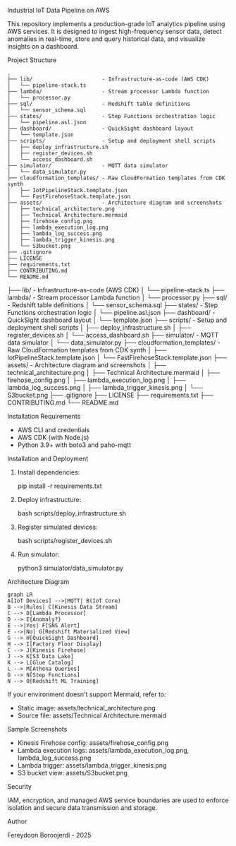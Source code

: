
Industrial IoT Data Pipeline on AWS

This repository implements a production-grade IoT analytics pipeline using AWS services. It is designed to ingest high-frequency sensor data, detect anomalies in real-time, store and query historical data, and visualize insights on a dashboard.

Project Structure

```text
.  
├── lib/                      - Infrastructure-as-code (AWS CDK)  
│   └── pipeline-stack.ts  
├── lambda/                   - Stream processor Lambda function  
│   └── processor.py  
├── sql/                      - Redshift table definitions  
│   └── sensor_schema.sql  
├── states/                   - Step Functions orchestration logic  
│   └── pipeline.asl.json  
├── dashboard/                - QuickSight dashboard layout  
│   └── template.json  
├── scripts/                  - Setup and deployment shell scripts  
│   ├── deploy_infrastructure.sh  
│   ├── register_devices.sh  
│   └── access_dashboard.sh  
├── simulator/                - MQTT data simulator  
│   └── data_simulator.py  
├── cloudformation_templates/ - Raw CloudFormation templates from CDK synth  
│   ├── IotPipelineStack.template.json  
│   └── FastFirehoseStack.template.json  
├── assets/                   - Architecture diagram and screenshots  
│   ├── technical_architecture.png  
│   ├── Technical Architecture.mermaid  
│   ├── firehose_config.png  
│   ├── lambda_execution_log.png  
│   ├── lambda_log_success.png  
│   ├── lambda_trigger_kinesis.png  
│   └── S3bucket.png  
├── .gitignore  
├── LICENSE  
├── requirements.txt  
├── CONTRIBUTING.md  
└── README.md
```

├── lib/                      - Infrastructure-as-code (AWS CDK)
│   └── pipeline-stack.ts
├── lambda/                   - Stream processor Lambda function
│   └── processor.py
├── sql/                      - Redshift table definitions
│   └── sensor_schema.sql
├── states/                   - Step Functions orchestration logic
│   └── pipeline.asl.json
├── dashboard/                - QuickSight dashboard layout
│   └── template.json
├── scripts/                  - Setup and deployment shell scripts
│   ├── deploy_infrastructure.sh
│   ├── register_devices.sh
│   └── access_dashboard.sh
├── simulator/                - MQTT data simulator
│   └── data_simulator.py
├── cloudformation_templates/ - Raw CloudFormation templates from CDK synth
│   ├── IotPipelineStack.template.json
│   └── FastFirehoseStack.template.json
├── assets/                   - Architecture diagram and screenshots
│   ├── technical_architecture.png
│   ├── Technical Architecture.mermaid
│   ├── firehose_config.png
│   ├── lambda_execution_log.png
│   ├── lambda_log_success.png
│   ├── lambda_trigger_kinesis.png
│   └── S3bucket.png
├── .gitignore
├── LICENSE
├── requirements.txt
├── CONTRIBUTING.md
└── README.md

Installation Requirements

- AWS CLI and credentials
- AWS CDK (with Node.js)
- Python 3.9+ with boto3 and paho-mqtt

Installation and Deployment

1. Install dependencies:

   pip install -r requirements.txt

2. Deploy infrastructure:

   bash scripts/deploy_infrastructure.sh

3. Register simulated devices:

   bash scripts/register_devices.sh

4. Run simulator:

   python3 simulator/data_simulator.py

Architecture Diagram

```mermaid
graph LR
A[IoT Devices] -->|MQTT| B(IoT Core)
B -->|Rules| C[Kinesis Data Stream]
C --> D[Lambda Processor]
D --> E{Anomaly?}
E -->|Yes| F[SNS Alert]
E -->|No| G[Redshift Materialized View]
G --> H[QuickSight Dashboard]
H --> I[Factory Floor Display]
C --> J[Kinesis Firehose]
J --> K[S3 Data Lake]
K --> L[Glue Catalog]
L --> M[Athena Queries]
D --> N[Step Functions]
N --> O[Redshift ML Training]
```

If your environment doesn't support Mermaid, refer to:
- Static image: assets/technical_architecture.png
- Source file: assets/Technical Architecture.mermaid

Sample Screenshots

- Kinesis Firehose config: assets/firehose_config.png
- Lambda execution logs: assets/lambda_execution_log.png, lambda_log_success.png
- Lambda trigger: assets/lambda_trigger_kinesis.png
- S3 bucket view: assets/S3bucket.png

Security

IAM, encryption, and managed AWS service boundaries are used to enforce isolation and secure data transmission and storage.

Author

Fereydoon Boroojerdi - 2025

